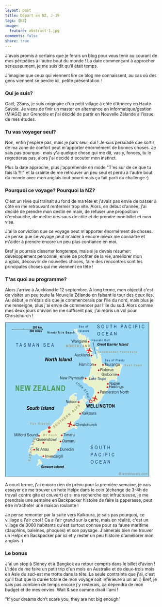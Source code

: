 ```yaml
---
layout: post
title: Départ en NZ, J-19
tags: [NZ]
image:
  feature: abstract-1.jpg
comments: false
share: true
---
```



J'avais promis à certains que je ferais un blog pour vous tenir au courant de mes péripéties à l'autre bout du monde ! La date commençant à approcher sérieuseument, je me suis dit qu'il était temps.

J'imagine que ceux qui viennent lire ce blog me connaissent, au cas où des gens viennent se perdre ici, petite présentation !

### Qui je suis?
Gaël, 23ans, je suis originaire d'un petit village à côté d'Annecy en Haute-Savoie. Je viens de finir un master en alternance en informatique/gestion (MIAGE) sur Grenoble et j'ai décidé de partir en Nouvelle Zélande à l'issue de mes études.

### Tu vas voyager seul?
Non, enfin j'espère pas, mais je pars seul, oui ! Je suis persuadé que sortir de ma zone de confort peut m'apporter énormément de bonnes choses. Je sais pas pourquoi, mais y'a quelque chose qui me dit, vas y, fonces, tu le regretteras pas, alors j'ai décidé d'écouter mon instinct. 

Plus la date approche, plus j'appréhende en mode "T'es sur de ce que tu fais là ?!!" et la crainte de me retrouver un peu seul et perdu à l'autre bout du monde avec mon anglais tout pourri mais ça fait parti du challenge :)

### Pourquoi ce voyage? Pourquoi la NZ?
C'est un rêve qui trainait au fond de ma tête et j'avais pas envie de passer à côté en me retrouvant renfermer trop vite. Alors, en début d'année, j'ai décidé de prendre mon destin en main, de refuser une proposition d'embauche, de mettre des sous de côté et de prendre mon billet et mon visa. 

J'ai la conviction que ce voyage peut m'apporter énormément de choses. Je pense que ce voyage peut m'aider à encore mieux me connaitre et m'aider à prendre encore un peu plus confiance en moi. 

Bref je pourrais disserter longtemps, mais si je devais résumer: développement personnel, envie de profiter de la vie, améliorer mon anglais, découvrir de nouvelles choses, faire des rencontres sont les principales choses qui me viennent en tête !

### T'as quoi au programme?
Alors j'arrive à Auckland le 12 septembre. A long terme, mon objectif c'est de visiter un peu toute la Nouvelle Zélande en faisant le tour des deux iles. Au début je m'étais dis que je commencerais par l'ile du nord, mais plus je me renseigne, plus j'ai envie de commencer par l'ile du sud. Alors comme mes deux jours d'avion ne me suffisent pas, j'ai repris un vol pour Christchurch ! 

![Carte de la Nouvelle-Zélande](/images/new_zealand_map.jpg)

 A court terme, j'ai encore rien de prévu pour la première semaine, je vais essayer de me trouver un hote Helpx dans le coin (échange de 3-4h de travail contre gite et couvert) et si ma recherche est infructueuse, je me prendrais une semaine en Backpacker histoire de faire la paperasse, peut être m'acheter une maison roulante !

Je pense remonter par la suite vers Kaikoura, je sais pas pourquoi, ce villlage a l'air cool ! Ca a l'air grand sur la carte, mais en réalité, c'est un village de 3000 habitants qu'est surtout connue pour sa faune maritime (dauphins, baleines, phoques) et son paysage. J'aimerais bien me trouver un Helpx en Backpacker par ici et y rester un peu histoire d'améliorer mon anglais :)

### Le bonus
J'ai un stop à Sidney et à Bangkok au retour compris dans le billet d'avion ! L'idée de me faire un petit trip d'un mois en Australie et de deux-trois mois en Asie du sud-est me trotte dans la tête. La seule contrainte que j'ai, c'est qu'il faut que la durée totale de mon voyage soit inférieure à un an :) Bref, je sais pas combien de temps encore j'y resterais, ça dépendra de mon budget et de mes envies. Wait & see comme dirait l'ami !

"If your dreams don't scare you, they are not big enough"